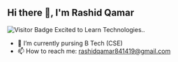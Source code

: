 ## Hi there 👋, I'm Rashid Qamar

![Visitor Badge](https://visitor-badge.laobi.icu/badge?page_id=rashid-qamar.rashid-qamar)
Excited to Learn Technologies..


- 🌱 I’m currently pursing B Tech (CSE)
- 📫 How to reach me: rashidqamar841419@gmail.com
